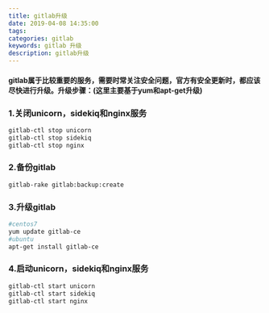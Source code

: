 ```yaml
---
title: gitlab升级
date: 2019-04-08 14:35:00
tags:
categories: gitlab
keywords: gitlab 升级
description: gitlab升级
---
```

#### gitlab属于比较重要的服务，需要时常关注安全问题，官方有安全更新时，都应该尽快进行升级。升级步骤：(这里主要基于yum和apt-get升级)
### 1.关闭unicorn，sidekiq和nginx服务
``` bash
gitlab-ctl stop unicorn
gitlab-ctl stop sidekiq
gitlab-ctl stop nginx
```
### 2.备份gitlab
``` bash
gitlab-rake gitlab:backup:create
```
### 3.升级gitlab
``` bash
#centos7
yum update gitlab-ce
#ubuntu
apt-get install gitlab-ce
```
### 4.启动unicorn，sidekiq和nginx服务
``` bash
gitlab-ctl start unicorn
gitlab-ctl start sidekiq
gitlab-ctl start nginx
```

